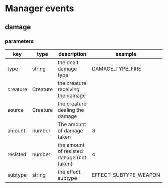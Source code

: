# Manager events

## damage

### parameters

| key      | type   | description                               | example               |
|----------|--------|-------------------------------------------|-----------------------|
| type     | string | the dealt damage type                     | DAMAGE_TYPE_FIRE      |
| creature | Creature | the creature receiving the damage         |                       |
| source   | Creature | the creature dealing the damage           |                       |
 | amount | number | The amount of damage taken                | 3                     |
| resisted | number | the amount of resisted danage (not taken) | 4                     |
| subtype | string | the effect subtype                        | EFFECT_SUBTYPE_WEAPON |

